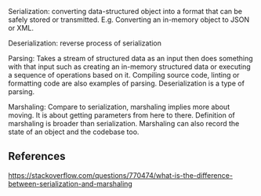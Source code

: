 Serialization: converting data-structured object into a format that can be safely stored or transmitted. E.g. Converting an in-memory object to JSON or XML.

Deserialization: reverse process of serialization

Parsing: Takes a stream of structured data as an input then does something with that input such as creating an in-memory structured data or executing a sequence of operations based on it. Compiling source code, linting or formatting code are also examples of parsing. Deserialization is a type of parsing.

Marshaling: Compare to serialization, marshaling implies more about moving. It is about getting parameters from here to there. Definition of marshaling is broader than serialization. Marshaling can also record the state of an object and the codebase too.



## References

https://stackoverflow.com/questions/770474/what-is-the-difference-between-serialization-and-marshaling

